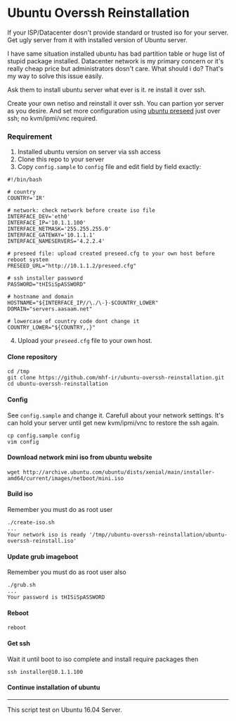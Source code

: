 # Ubuntu Overssh Reinstallation

If your ISP/Datacenter dosn't provide standard or trusted iso for your server. Get ugly server from it with installed version of Ubuntu server.

I have same situation installed ubuntu has bad partition table or huge list of stupid package installed. Datacenter network is my primary concern or it's really cheap price but administrators dosn't care. What should i do? That's my way to solve this issue easily.

Ask them to install ubuntu server what ever is it. re install it over ssh.

Create your own netiso and reinstall it over ssh. You can partion yor server as you desire. And set more configuration using [ubuntu preseed](https://help.ubuntu.com/lts/installation-guide/armhf/apbs02.html) just over ssh; no kvm/ipmi/vnc required.

### Requirement

1. Installed ubuntu version on server via ssh access
2. Clone this repo to your server
3. Copy `config.sample` to `config` file and edit field by field exactly:

```
#!/bin/bash

# country
COUNTRY='IR'

# network: check network before create iso file
INTERFACE_DEV='eth0'
INTERFACE_IP='10.1.1.100'
INTERFACE_NETMASK='255.255.255.0'
INTERFACE_GATEWAY='10.1.1.1'
INTERFACE_NAMESERVERS='4.2.2.4'

# preseed file: upload created preseed.cfg to your own host before reboot system
PRESEED_URL="http://10.1.1.2/preseed.cfg"

# ssh installer password
PASSWORD="tHISiSpASSWORD"

# hostname and domain
HOSTNAME="${INTERFACE_IP//\./\-}-$COUNTRY_LOWER"
DOMAIN="servers.aasaam.net"

# lowercase of country code dont change it
COUNTRY_LOWER="${COUNTRY,,}"
```
4. Upload your `preseed.cfg` file to your own host.

#### Clone repository
```
cd /tmp
git clone https://github.com/mhf-ir/ubuntu-overssh-reinstallation.git
cd ubuntu-overssh-reinstallation
```
#### Config
See `config.sample` and change it. Carefull about your network settings. It's can hold your server until get new kvm/ipmi/vnc to restore the ssh again.
```
cp config.sample config
vim config
```
#### Download network mini iso from ubuntu website
```
wget http://archive.ubuntu.com/ubuntu/dists/xenial/main/installer-amd64/current/images/netboot/mini.iso
```
#### Build iso
Remember you must do as root user
```
./create-iso.sh
...
Your network iso is ready '/tmp//ubuntu-overssh-reinstallation/ubuntu-overssh-reinstall.iso'
```
#### Update grub imageboot
Remember you must do as root user also
```
./grub.sh
...
Your password is tHISiSpASSWORD
```
#### Reboot
```
reboot
```
#### Get ssh
Wait it until boot to iso complete and install require packages then
```
ssh installer@10.1.1.100
```
#### Continue installation of ubuntu

---
This script test on Ubuntu 16.04 Server.
